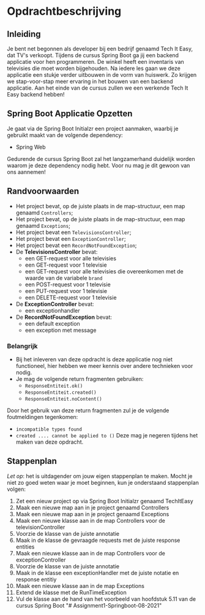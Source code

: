 # Opdrachtbeschrijving

## Inleiding

Je bent net begonnen als developer bij een bedrijf genaamd Tech It Easy, dat TV's verkoopt. Tijdens de cursus Spring Boot ga jij een backend applicatie voor hen programmeren. De winkel heeft een inventaris van televisies die moet worden bijgehouden. Na iedere les gaan we deze applicatie een stukje verder uitbouwen in de vorm van huiswerk. Zo krijgen we stap-voor-stap meer ervaring in het bouwen van een backend applicatie. Aan het einde van de cursus zullen we een werkende Tech It Easy backend hebben!

## Spring Boot Applicatie Opzetten

Je gaat via de Spring Boot Initialzr een project aanmaken, waarbij je gebruikt maakt van de volgende dependency:
- Spring Web

Gedurende de cursus Spring Boot zal het langzamerhand duidelijk worden waarom je deze dependency nodig hebt. Voor nu mag je dit gewoon van ons aannemen! 

## Randvoorwaarden

- Het project bevat, op de juiste plaats in de map-structuur, een map genaamd `Controllers`;
- Het project bevat, op de juiste plaats in de map-structuur, een map genaamd `Exceptions`;
- Het project bevat een `TelevisionsController`;
- Het project bevat een `ExceptionController`;
- Het project bevat een `RecordNotFoundException`;
- De **TelevisionsController** bevat: 
  - een GET-request voor alle televisies
  - een GET-request voor 1 televisie
  - een GET-request voor alle televisies die overeenkomen met de waarde van de variabele `brand`
  - een POST-request voor 1 televisie
  - een PUT-request voor 1 televisie
  - een DELETE-request voor 1 televisie
- De **ExceptionController** bevat:
  - een exceptionhandler
- De **RecordNotFoundException** bevat:
  - een default exception 
  - een exception met message

### Belangrijk
- Bij het inleveren van deze opdracht is deze applicatie nog niet functioneel, hier hebben we meer kennis over andere technieken voor nodig.
- Je mag de volgende return fragmenten gebruiken:
  - `ResponseEntiteit.ok()`
  - `ResponseEntiteit.created()`
  - `ResponseEntiteit.noContent()`

Door het gebruik van deze return fragmenten zul je de volgende foutmeldingen tegenkomen:
- `incompatible types found`
- `created .... cannot be applied to ()`
Deze mag je negeren tijdens het maken van deze opdracht.

## Stappenplan
_Let op_: het is uitdagender om jouw eigen stappenplan te maken. Mocht je niet zo goed weten waar je moet beginnen, kun je onderstaand stappenplan volgen:
1. Zet een nieuw project op via Spring Boot Initialzr genaamd TechItEasy
2. Maak een nieuwe map aan in je project genaamd Controllers
3. Maak een nieuwe map aan in je project genaamd Exceptions
4. Maak een nieuwe klasse aan in de map Controllers voor de televisionController
5. Voorzie de klasse van de juiste annotatie
6. Maak in de klasse de gevraagde requests met de juiste response entities
7. Maak een nieuwe klasse aan in de map Controllers voor de exceptionController
8. Voorzie de klasse van de juiste annotatie
9. Maak in de klasse een exceptionHandler met de juiste notatie en response entitiy
10. Maak een nieuwe klasse aan in de map Exceptions
11. Extend de klasse met de RunTimeException
12. Vul de klasse aan de hand van het voorbeeld van hoofdstuk 5.11 van de cursus Spring Boot
"# Assignment1-Springboot-08-2021" 
